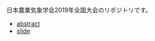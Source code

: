 <!-- README.md is generated from README.Rmd. Please edit that file -->
日本農業気象学会2019年全国大会のリポジトリです。

-   [abstract](https://github.com/KeachMurakami/AgrMet2019/blob/master/abstract/abstract.md)
-   [slide](https://gitpitch.com/KeachMurakami/AgrMet2019#/)
